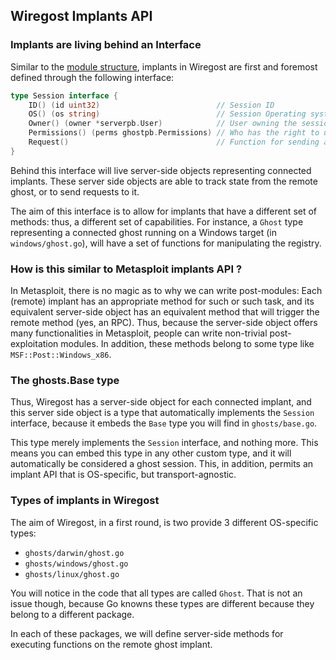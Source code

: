 
## Wiregost Implants API 

### Implants are living behind an Interface

Similar to the [module structure](https://github.com/maxlandon/wiregost/tree/v1.0.0/server/modules/README.md), implants in Wiregost
are first and foremost defined through the following interface:

```go
type Session interface {
	ID() (id uint32)                          // Session ID
	OS() (os string)                          // Session Operating system
	Owner() (owner *serverpb.User)            // User owning the session
	Permissions() (perms ghostpb.Permissions) // Who has the right to use implant
	Request()                                 // Function for sending a message to implant (transport-agnostic)
}
```

Behind this interface will live server-side objects representing connected implants. These server side objects are able to track
state from the remote ghost, or to send requests to it.

The aim of this interface is to allow for implants that have a different set of methods: thus, a different set of capabilities.
For instance, a `Ghost` type representing a connected ghost running on a Windows target (in `windows/ghost.go`), will have 
a set of functions for manipulating the registry.


### How is this similar to Metasploit implants API ?

In Metasploit, there is no magic as to why we can write post-modules:
Each (remote) implant has an appropriate method for such or such task, and its equivalent server-side object has an equivalent method
that will trigger the remote method (yes, an RPC). Thus, because the server-side object offers many functionalities in Metasploit, 
people can write non-trivial post-exploitation modules. In addition, these methods belong to some type like `MSF::Post::Windows_x86`.


### The ghosts.Base type

Thus, Wiregost has a server-side object for each connected implant, and this server side object is a type that automatically implements
the `Session` interface, because it embeds the `Base` type you will find in `ghosts/base.go`.

This type merely implements the `Session` interface, and nothing more. This means you can embed this type in any other custom type, and it
will automatically be considered a ghost session. This, in addition, permits an implant API that is OS-specific, but transport-agnostic.


### Types of implants in Wiregost

The aim of Wiregost, in a first round, is two provide 3 different OS-specific types:
- `ghosts/darwin/ghost.go`
- `ghosts/windows/ghost.go`
- `ghosts/linux/ghost.go`

You will notice in the code that all types are called `Ghost`. That is not an issue though, because Go knowns these types are different
because they belong to a different package.

In each of these packages, we will define server-side methods for executing functions on the remote ghost implant.
